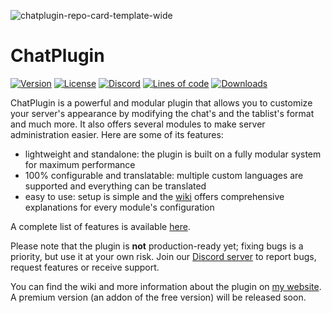 ![chatplugin-repo-card-template-wide](https://i.imgur.com/rJeiEvw.png)

# ChatPlugin
[![Version](https://img.shields.io/github/v/release/ChatPlugin/ChatPlugin?style=plastic&label=version)](/ChatPlugin/ChatPlugin/releases)
[![License](https://img.shields.io/github/license/ChatPlugin/ChatPlugin?style=plastic)](https://www.gnu.org/licenses/agpl-3.0.en.html)
[![Discord](https://img.shields.io/discord/847934628014587924?logo=discord&logoColor=5662F6&label=Discord&color=5662F6&style=plastic)](https://discord.gg/CPtysXTfQg)
[![Lines of code](https://tokei.rs/b1/github/ChatPlugin/ChatPlugin?category=code&color=magenta)](/ChatPlugin/ChatPlugin)
[![Downloads](https://img.shields.io/github/downloads/ChatPlugin/ChatPlugin/total?style=plastic&color=green)](/ChatPlugin/ChatPlugin/releases)

ChatPlugin is a powerful and modular plugin that allows you to customize your server's appearance by modifying the chat's and the tablist's format and much more.
It also offers several modules to make server administration easier. Here are some of its features:
- lightweight and standalone: the plugin is built on a fully modular system for maximum performance
- 100% configurable and translatable: multiple custom languages are supported and everything can be translated
- easy to use: setup is simple and the [wiki](https://remigio07.me/chatplugin/wiki) offers comprehensive explanations for every module's configuration

A complete list of features is available [here](https://remigio07.me/chatplugin/wiki/getting-started/Features).

Please note that the plugin is **not** production-ready yet; fixing bugs is a priority, but use it at your own risk.
Join our [Discord server](https://discord.gg/CPtysXTfQg) to report bugs, request features or receive support.

You can find the wiki and more information about the plugin on [my website](https://remigio07.me/chatplugin).
A premium version (an addon of the free version) will be released soon.
